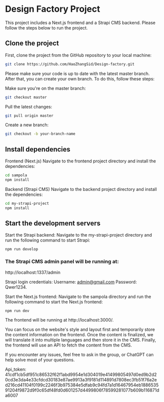 # Design Factory Project
This project includes a Next.js frontend and a Strapi CMS backend. Please follow the steps below to run the project.

## Clone the project

First, clone the project from the GitHub repository to your local machine:

```bash
git clone https://github.com/HaoZhangSid/Design-factory.git
```

Please make sure your code is up to date with the latest master branch. After that, you can create your own branch. To do this, follow these steps:

Make sure you're on the master branch:

```bash
git checkout master
```
Pull the latest changes:

```bash
git pull origin master
```
Create a new branch:

```bash
git checkout -b your-branch-name

```

## Install dependencies

Frontend (Next.js)
Navigate to the frontend project directory and install the dependencies:
```bash
cd sampola
npm install
```

Backend (Strapi CMS)
Navigate to the backend project directory and install the dependencies:
```bash
cd my-strapi-project
npm install
```

## Start the development servers
Start the Strapi backend:
Navigate to the my-strapi-project directory and run the following command to start Strapi:
```
npm run develop
```
### The Strapi CMS admin panel will be running at:
http://localhost:1337/admin

Strapi login credentials:
Username: admin@gmail.com
Password: Qwer1234.


Start the Next.js frontend:
Navigate to the sampola directory and run the following command to start the Next.js frontend:
```
npm run dev
```

The frontend will be running at http://localhost:3000/.


You can focus on the website's style and layout first and temporarily store the content information on the frontend. Once the content is finalized, we will translate it into multiple languages and then store it in the CMS. Finally, the frontend will use an API to fetch the content from the CMS.

If you encounter any issues, feel free to ask in the group, or ChatGPT can help solve most of your questions.

Api_token:
41cdf1cb5df951c86532f62f1abd9954e1d304019e41499805497d0ed9b2d20cd3e3da4e33cfdcd30183e87ae9913a3f9181d114891d7808ec3fb51f76a2ed216cd41104f0199c2246f3b975384e5dfab9c94fd7a1d16467954eb188653591204f9872d9f0c65df48fd0d601257d4499806f78599281077b609b116871da6007